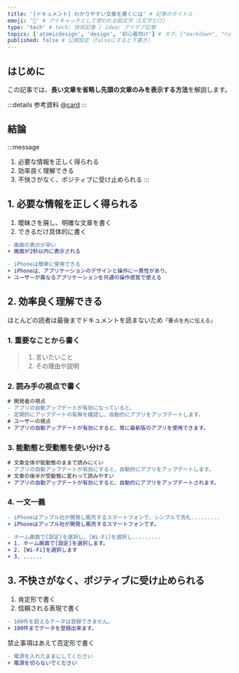 ```yaml
---
title: '[ドキュメント] わかりやすい文章を書くには' # 記事のタイトル
emoji: '🎨' # アイキャッチとして使われる絵文字（1文字だけ）
type: 'tech' # tech: 技術記事 / idea: アイデア記事
topics: ['atomicdesign', 'design', '初心者向け'] # タグ。["markdown", "rust", "aws"]のように指定する
published: false # 公開設定（falseにすると下書き）
---
```


## はじめに

この記事では、**長い文章を省略し先頭の文章のみを表示する方法**を解説します。

:::details 参考資料
@[card](https://www.socym.co.jp/book/post-19000)
:::

## 結論

:::message

1. 必要な情報を正しく得られる
2. 効率良く理解できる
3. 不快さがなく、ポジティブに受け止められる
:::

## 1. 必要な情報を正しく得られる

1. 曖昧さを廃し、明確な文章を書く
2. できるだけ具体的に書く　

```diff md:サンプル文章
- 画面の表示が早い
+ 画面が2秒以内に表示される
```

```diff md:サンプル文章
- iPhoneは簡単に使用できる
+ iPhoneは、アプリケーションのデザインと操作に一貫性があり、
+ ユーザーが異なるアプリケーションを共通の操作感覚で使える
```

## 2. 効率良く理解できる

ほとんどの読者は最後までドキュメントを読まないため`「要点を先に伝える」`

### 1. 重要なことから書く
> 1. 言いたいこと
> 2. その理由や説明

### 2. 読み手の視点で書く
```diff md:サンプル文章
# 開発者の視点
- アプリの自動アップデートが有効になっていると、
- 定期的にアップデートの有無を確認し、自動的にアプリをアップデートします。
# ユーザーの視点
+ アプリの自動アップデートが有効にすると、常に最新版のアプリを使用できます。
```

### 3. 能動態と受動態を使い分ける

```diff md:サンプル文章
# 文章全体が能動態のままで読みにくい
- アプリの自動アップデートが有効にすると、自動的にアプリをアップデートします。
# 文章の後半が受動態に変わって読みやすい
+ アプリの自動アップデートが有効にすると、自動的にアプリをアップデートされます。
```


### 4. 一文一義
```diff md:サンプル文章
- iPhoneはアップル社が開発し販売するスマートフォンで、シンプルで洗礼.........
+ iPhoneはアップル社が開発し販売するスマートフォンです。
```

```diff md:サンプル文章
- ホーム画面で[設定]を選択し、[Wi-Fi]を選択し.........
+ 1. ホーム画面で[設定]を選択します。
+ 2. [Wi-Fi]を選択します
+ 3. ......
```


## 3. 不快さがなく、ポジティブに受け止められる

1. 肯定形で書く
2. 信頼される表現で書く



```diff md:サンプル文章
- 100件を超えるデータは登録できません。
+ 100件までデータを登録出来ます。
```

禁止事項はあえて否定形で書く
```diff md:サンプル文章
- 電源を入れたままにしてください
+ 電源を切らないでください
```
